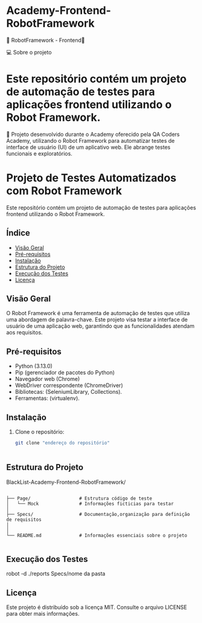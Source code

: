 # Academy-Frontend-RobotFramework

🚧 RobotFramework - Frontend🚧


💻 Sobre o projeto
# Este repositório contém um projeto de automação de testes para aplicações frontend utilizando o Robot Framework.


📄 Projeto desenvolvido durante o Academy oferecido pela QA Coders Academy, utilizando o Robot Framework para automatizar testes de interface de usuário (UI) de um aplicativo web. Ele abrange testes funcionais e exploratórios.

# Projeto de Testes Automatizados com Robot Framework

Este repositório contém um projeto de automação de testes para aplicações frontend utilizando o Robot Framework.

## Índice

- [Visão Geral](#visão-geral)
- [Pré-requisitos](#pré-requisitos)
- [Instalação](#instalação)
- [Estrutura do Projeto](#estrutura-do-projeto)
- [Execução dos Testes](#execução-dos-testes)
- [Licença](#licença)

## Visão Geral

O Robot Framework é uma ferramenta de automação de testes que utiliza uma abordagem de palavra-chave. Este projeto visa testar a interface de usuário de uma aplicação web, garantindo que as funcionalidades atendam aos requisitos.

##  Pré-requisitos

- Python (3.13.0)
- Pip (gerenciador de pacotes do Python)
- Navegador web (Chrome)
- WebDriver correspondente (ChromeDriver)
- Bibliotecas: (SeleniumLibrary, Collections).
- Ferramentas:  (virtualenv).

##  Instalação

1. Clone o repositório:
   ```bash
   git clone "endereço do repositório"
      
## Estrutura do Projeto

BlackList-Academy-Frontend-RobotFramework/
```

├── Page/                  # Estrutura código de teste
│   └── Mock               # Informações ficticias para testar
│ 
├── Specs/                 # Documentação,organização para definição de requisitos
│  
│
└── README.md              # Informações essenciais sobre o projeto
               
```
## Execução dos Testes
robot -d ./reports Specs/nome da pasta

## Licença
Este projeto é distribuído sob a licença MIT. Consulte o arquivo LICENSE para obter mais informações.
